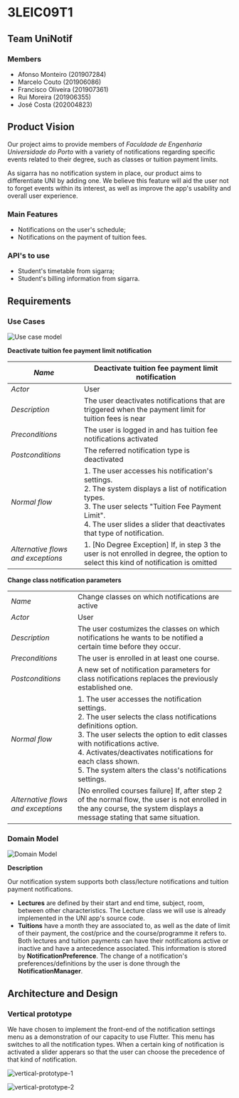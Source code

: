 # 3LEIC09T1

## Team UniNotif

### Members

- Afonso Monteiro (201907284)
- Marcelo Couto (201906086)
- Francisco Oliveira (201907361)
- Rui Moreira (201906355)
- José Costa (202004823)

## Product Vision

Our project aims to provide members of *Faculdade de Engenharia Universidade do Porto* with a variety of notifications regarding specific events related to their degree, such as classes or tuition payment limits.

As sigarra has no notification system in place, our product aims to differentiate UNI by adding one. We believe this feature will aid the user not to forget events within its interest, as well as improve the app's usability and overall user experience.

### Main Features

- Notifications on the user's schedule;
- Notifications on the payment of tuition fees.

### API's to use

- Student's timetable from sigarra;
- Student's billing information from sigarra.

## Requirements

### Use Cases

![Use case model](img/UseCaseModel.png)

**Deactivate tuition fee payment limit notification**

| *Name* | Deactivate tuition fee payment limit notification |
|---|---|
| *Actor* | User |
| *Description* | The user deactivates notifications that are triggered when the payment limit for tuition fees is near |
| *Preconditions* | The user is logged in and has tuition fee notifications activated |
| *Postconditions* | The referred notification type is deactivated |
| *Normal flow* |  1. The user accesses his notification's settings. <br>    2. The system displays a list of notification types. <br>    3. The user selects "Tuition Fee Payment Limit". <br>   4. The user slides a slider that deactivates that type of notification. |
| *Alternative flows and exceptions* | 1. [No Degree Exception] If, in step 3 the user is not enrolled in degree, the option to select this kind of notification is omitted |


**Change class notification parameters**

|||
| --- | --- |
| *Name* | Change classes on which notifications are active |
| *Actor* |  User |
| *Description* | The user costumizes the classes on which notifications he wants to be notified a certain time before they occur. |
| *Preconditions* | The user is enrolled in at least one course. |
| *Postconditions* | A new set of notification parameters for class notifications replaces the previously established one. |
| *Normal flow* | 1. The user accesses the notification settings. <br> 2. The user selects the class notifications definitions option. <br> 3. The user selects the option to edit classes with notifications active. <br> 4. Activates/deactivates notifications for each class shown. <br> 5. The system alters the class's notifications settings. |
| *Alternative flows and exceptions* | [No enrolled courses failure] If, after step 2 of the normal flow, the user is not enrolled in the any course, the system displays a message stating that same situation. |

<!-- 
### Business rules

- The system should be developped using Flutter version 2.0.*
- The system should be available and fully functional for both IOS and Android devices  -->

### Domain Model

![Domain Model](img/DomainModel.png)

**Description**

Our notification system supports both class/lecture notifications and tuition payment notifications. 
- **Lectures** are defined by their start and end time, subject, room, between other characteristics. The Lecture class we will use is already implemented in the UNI app's source code.
- **Tuitions** have a month they are associated to, as well as the date of limit of their payment, the cost/price and the course/programme it refers to.
Both lectures and tuition payments can have their notifications active or inactive and have a antecedence associated. This information is stored by **NotificationPreference**. 
The change of a notification's preferences/definitions by the user is done through the **NotificationManager**.

## Architecture and Design

### Vertical prototype
We have chosen to implement the front-end of the notification settings menu as a demonstration of our capacity to use Flutter.
This menu has switches to all the notification types. When a certain king of notification is activated a slider apperars so that the user can choose the precedence of that kind of notification.

![vertical-prototype-1](img/vertical-prototype-1.png)

![vertical-prototype-2](img/vertical-prototype-2.png)


